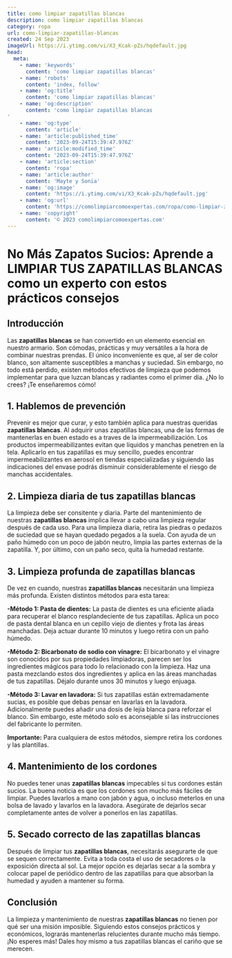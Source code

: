```yaml
---
title: como limpiar zapatillas blancas
description: como limpiar zapatillas blancas
category: ropa
url: como-limpiar-zapatillas-blancas
created: 24 Sep 2023
imageUrl: https://i.ytimg.com/vi/X3_Kcak-pZs/hqdefault.jpg
head:
  meta:
    - name: 'keywords'
      content: 'como limpiar zapatillas blancas'
    - name: 'robots'
      content: 'index, follow'
    - name: 'og:title'
      content: 'como limpiar zapatillas blancas'
    - name: 'og:description'
      content: 'como limpiar zapatillas blancas
'
    - name: 'og:type'
      content: 'article'
    - name: 'article:published_time'
      content: '2023-09-24T15:39:47.976Z'
    - name: 'article:modified_time'
      content: '2023-09-24T15:39:47.976Z'
    - name: 'article:section'
      content: 'ropa'
    - name: 'article:author'
      content: 'Mayte y Sonia'
    - name: 'og:image'
      content: 'https://i.ytimg.com/vi/X3_Kcak-pZs/hqdefault.jpg'
    - name: 'og:url'
      content: 'https://comolimpiarcomoexpertas.com/ropa/como-limpiar-zapatillas-blancas'
    - name: 'copyright'
      content: '© 2023 comolimpiarcomoexpertas.com'
---
```

# No Más Zapatos Sucios: Aprende a LIMPIAR TUS ZAPATILLAS BLANCAS como un experto con estos prácticos consejos

## Introducción

Las **zapatillas blancas** se han convertido en un elemento esencial en nuestro armario. Son cómodas, prácticas y muy versátiles a la hora de combinar nuestras prendas. El único inconveniente es que, al ser de color blanco, son altamente susceptibles a manchas y suciedad. Sin embargo, no todo está perdido, existen métodos efectivos de limpieza que podemos implementar para que luzcan blancas y radiantes como el primer día. ¿No lo crees? ¡Te enseñaremos cómo!

## 1. Hablemos de prevención

Prevenir es mejor que curar, y esto también aplica para nuestras queridas **zapatillas blancas**. Al adquirir unas zapatillas blancas, una de las formas de mantenerlas en buen estado es a traves de la impermeabilización. Los productos impermeabilizantes evitan que líquidos y manchas penetren en la tela. Aplicarlo en tus zapatillas es muy sencillo, puedes encontrar impermeabilizantes en aerosol en tiendas especializadas y siguiendo las indicaciones del envase podrás disminuir considerablemente el riesgo de manchas accidentales.

## 2. Limpieza diaria de tus zapatillas blancas

La limpieza debe ser consitente y diaria. Parte del mantenimiento de nuestras **zapatillas blancas** implica llevar a cabo una limpieza regular después de cada uso. Para una limpieza diaria, retira las piedras o pedazos de suciedad que se hayan quedado pegados a la suela. Con ayuda de un paño húmedo con un poco de jabón neutro, limpia las partes externas de la zapatilla. Y, por último, con un paño seco, quita la humedad restante.

## 3. Limpieza profunda de zapatillas blancas

De vez en cuando, nuestras **zapatillas blancas** necesitarán una limpieza más profunda. Existen distintos métodos para esta tarea:

**-Método 1: Pasta de dientes:**
La pasta de dientes es una eficiente aliada para recuperar el blanco resplandeciente de tus zapatillas. Aplica un poco de pasta dental blanca en un cepillo viejo de dientes y frota las áreas manchadas. Deja actuar durante 10 minutos y luego retira con un paño húmedo.
	
**-Método 2: Bicarbonato de sodio con vinagre:**
El bicarbonato y el vinagre son conocidos por sus propiedades limpiadoras, parecen ser los ingredientes mágicos para todo lo relacionado con la limpieza. Haz una pasta mezclando estos dos ingredientes y aplica en las áreas manchadas de tus zapatillas. Déjalo durante unos 30 minutos y luego enjuaga.

**-Método 3: Lavar en lavadora:**
Si tus zapatillas están extremadamente sucias, es posible que debas pensar en lavarlas en la lavadora. Adicionalmente puedes añadir una dosis de lejía blanca para reforzar el blanco. Sin embargo, este método solo es aconsejable si las instrucciones del fabricante lo permiten.

**Importante:** Para cualquiera de estos métodos, siempre retira los cordones y las plantillas.
 
## 4. Mantenimiento de los cordones

No puedes tener unas **zapatillas blancas** impecables si tus cordones están sucios. La buena noticia es que los cordones son mucho más fáciles de limpiar. Puedes lavarlos a mano con jabón y agua, o incluso meterlos en una bolsa de lavado y lavarlos en la lavadora. Asegúrate de dejarlos secar completamente antes de volver a ponerlos en las zapatillas.

## 5. Secado correcto de las zapatillas blancas

Después de limpiar tus **zapatillas blancas**, necesitarás asegurarte de que se sequen correctamente. Evita a toda costa el uso de secadores o la exposición directa al sol. La mejor opción es dejarlas secar a la sombra y colocar papel de periódico dentro de las zapatillas para que absorban la humedad y ayuden a mantener su forma.

## Conclusión

La limpieza y mantenimiento de nuestras **zapatillas blancas** no tienen por qué ser una misión imposible. Siguiendo estos consejos prácticos y económicos, lograrás mantenerlas relucientes durante mucho más tiempo. ¡No esperes más! Dales hoy mismo a tus zapatillas blancas el cariño que se merecen.